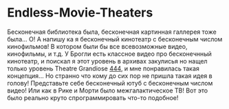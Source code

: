 # Endless-Movie-Theaters
Бесконечная библиотека была, бесконечная картинная галлерея тоже была... О! А напишу ка я бесконечный кинотеатр с бесконечным числом кинофильмов! В котором были бы все всевозможные видео, кинофильмы, и т.д. У Брогли есть классное видео про бесконечнный кинотеатр, и поискал я этот уровень в архивах закулисья но нащел только уровень Theatre Grandiose
[444](https://web.archive.org/web/20221002174838/https://backrooms.fandom.com/wiki/Level_444), и мне понравилась такая концепция... Но странно что кому до сих пор не пришла такая идея в голову! Представьте себе бесконечный ютуб с бесконечным числом видео! Или как в Рике и Морти было межгалактическое ТВ! Вот это было реально круто спрограммировать что-то подобное! 
